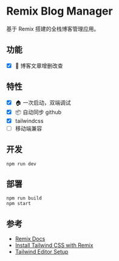 # Remix Blog Manager

基于 Remix 搭建的全栈博客管理应用。

## 功能

- [x] 📒 博客文章增删改查

## 特性

- [x] 🏠 一次启动，双端调试
- [x] 📦 自动同步 github
- [x] tailwindcss 
- [ ] 移动端兼容

## 开发

```shell
npm run dev
```

## 部署

```shell
npm run build
npm start
```

## 参考

- [Remix Docs](https://remix.run/docs)
- [Install Tailwind CSS with Remix](https://tailwindcss.com/docs/guides/remix)
- [Tailwind Editor Setup](https://tailwindcss.com/docs/editor-setup)